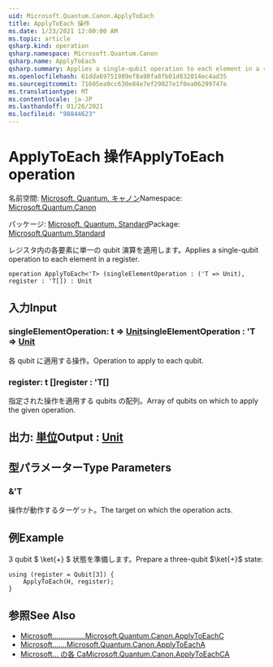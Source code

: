 ```yaml
---
uid: Microsoft.Quantum.Canon.ApplyToEach
title: ApplyToEach 操作
ms.date: 1/23/2021 12:00:00 AM
ms.topic: article
qsharp.kind: operation
qsharp.namespace: Microsoft.Quantum.Canon
qsharp.name: ApplyToEach
qsharp.summary: Applies a single-qubit operation to each element in a register.
ms.openlocfilehash: 61dda69751989ef8a98fa8fb01d832014ec4ad35
ms.sourcegitcommit: 71605ea9cc630e84e7ef29027e1f0ea06299747e
ms.translationtype: MT
ms.contentlocale: ja-JP
ms.lasthandoff: 01/26/2021
ms.locfileid: "98844623"
---
```

# <a name="applytoeach-operation"></a><span data-ttu-id="78164-102">ApplyToEach 操作</span><span class="sxs-lookup"><span data-stu-id="78164-102">ApplyToEach operation</span></span>

<span data-ttu-id="78164-103">名前空間: [Microsoft. Quantum. キャノン](xref:Microsoft.Quantum.Canon)</span><span class="sxs-lookup"><span data-stu-id="78164-103">Namespace: [Microsoft.Quantum.Canon](xref:Microsoft.Quantum.Canon)</span></span>

<span data-ttu-id="78164-104">パッケージ: [Microsoft. Quantum. Standard](https://nuget.org/packages/Microsoft.Quantum.Standard)</span><span class="sxs-lookup"><span data-stu-id="78164-104">Package: [Microsoft.Quantum.Standard](https://nuget.org/packages/Microsoft.Quantum.Standard)</span></span>


<span data-ttu-id="78164-105">レジスタ内の各要素に単一の qubit 演算を適用します。</span><span class="sxs-lookup"><span data-stu-id="78164-105">Applies a single-qubit operation to each element in a register.</span></span>

```qsharp
operation ApplyToEach<'T> (singleElementOperation : ('T => Unit), register : 'T[]) : Unit
```


## <a name="input"></a><span data-ttu-id="78164-106">入力</span><span class="sxs-lookup"><span data-stu-id="78164-106">Input</span></span>

### <a name="singleelementoperation--t--unit"></a><span data-ttu-id="78164-107">singleElementOperation: t => [Unit](xref:microsoft.quantum.lang-ref.unit)</span><span class="sxs-lookup"><span data-stu-id="78164-107">singleElementOperation : 'T => [Unit](xref:microsoft.quantum.lang-ref.unit)</span></span> 

<span data-ttu-id="78164-108">各 qubit に適用する操作。</span><span class="sxs-lookup"><span data-stu-id="78164-108">Operation to apply to each qubit.</span></span>


### <a name="register--t"></a><span data-ttu-id="78164-109">register: t []</span><span class="sxs-lookup"><span data-stu-id="78164-109">register : 'T[]</span></span>

<span data-ttu-id="78164-110">指定された操作を適用する qubits の配列。</span><span class="sxs-lookup"><span data-stu-id="78164-110">Array of qubits on which to apply the given operation.</span></span>



## <a name="output--unit"></a><span data-ttu-id="78164-111">出力: [単位](xref:microsoft.quantum.lang-ref.unit)</span><span class="sxs-lookup"><span data-stu-id="78164-111">Output : [Unit](xref:microsoft.quantum.lang-ref.unit)</span></span>



## <a name="type-parameters"></a><span data-ttu-id="78164-112">型パラメーター</span><span class="sxs-lookup"><span data-stu-id="78164-112">Type Parameters</span></span>

### <a name="t"></a><span data-ttu-id="78164-113">&</span><span class="sxs-lookup"><span data-stu-id="78164-113">'T</span></span>

<span data-ttu-id="78164-114">操作が動作するターゲット。</span><span class="sxs-lookup"><span data-stu-id="78164-114">The target on which the operation acts.</span></span>

## <a name="example"></a><span data-ttu-id="78164-115">例</span><span class="sxs-lookup"><span data-stu-id="78164-115">Example</span></span>

<span data-ttu-id="78164-116">3 qubit $ \ket{+} $ 状態を準備します。</span><span class="sxs-lookup"><span data-stu-id="78164-116">Prepare a three-qubit $\ket{+}$ state:</span></span>

```qsharp
using (register = Qubit[3]) {
    ApplyToEach(H, register);
}
```

## <a name="see-also"></a><span data-ttu-id="78164-117">参照</span><span class="sxs-lookup"><span data-stu-id="78164-117">See Also</span></span>

- [<span data-ttu-id="78164-118">Microsoft................</span><span class="sxs-lookup"><span data-stu-id="78164-118">Microsoft.Quantum.Canon.ApplyToEachC</span></span>](xref:Microsoft.Quantum.Canon.ApplyToEachC)
- [<span data-ttu-id="78164-119">Microsoft.......</span><span class="sxs-lookup"><span data-stu-id="78164-119">Microsoft.Quantum.Canon.ApplyToEachA</span></span>](xref:Microsoft.Quantum.Canon.ApplyToEachA)
- [<span data-ttu-id="78164-120">Microsoft... の各 Ca</span><span class="sxs-lookup"><span data-stu-id="78164-120">Microsoft.Quantum.Canon.ApplyToEachCA</span></span>](xref:Microsoft.Quantum.Canon.ApplyToEachCA)